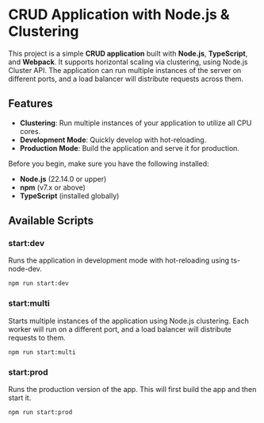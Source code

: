 # CRUD Application with Node.js & Clustering

This project is a simple **CRUD application** built with **Node.js**, **TypeScript**, and **Webpack**. It supports horizontal scaling via clustering, using Node.js Cluster API. The application can run multiple instances of the server on different ports, and a load balancer will distribute requests across them.

## Features

- **Clustering**: Run multiple instances of your application to utilize all CPU cores.
- **Development Mode**: Quickly develop with hot-reloading.
- **Production Mode**: Build the application and serve it for production.

Before you begin, make sure you have the following installed:

- **Node.js** (22.14.0 or upper)
- **npm** (v7.x or above)
- **TypeScript** (installed globally)

## Available Scripts

### start:dev

Runs the application in development mode with hot-reloading using ts-node-dev.

```npm run start:dev```

### start:multi

Starts multiple instances of the application using Node.js clustering. Each worker will run on a different port, and a load balancer will distribute requests to them.

```npm run start:multi```

### start:prod

Runs the production version of the app. This will first build the app and then start it.

```npm run start:prod```

